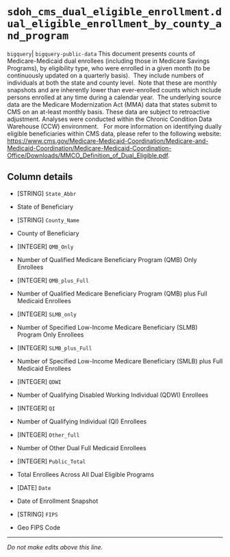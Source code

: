 # `sdoh_cms_dual_eligible_enrollment.dual_eligible_enrollment_by_county_and_program`
`bigquery`| `bigquery-public-data`
This document presents counts of Medicare-Medicaid dual enrollees (including those in Medicare Savings Programs), by eligibility type, who were enrolled in a given month (to be continuously updated on a quarterly basis).  They include numbers of individuals at both the state and county level.   Note that these are monthly snapshots and are inherently lower than ever-enrolled counts which include persons enrolled at any time during a calendar year.  The underlying source data are the Medicare Modernization Act (MMA) data that states submit to CMS on an at-least monthly basis. These data are subject to retroactive adjustment.  Analyses were conducted within the Chronic Condition Data Warehouse (CCW) environment.   For more information on identifying dually eligible beneficiaries within CMS data, please refer to the following website: https://www.cms.gov/Medicare-Medicaid-Coordination/Medicare-and-Medicaid-Coordination/Medicare-Medicaid-Coordination-Office/Downloads/MMCO_Definition_of_Dual_Eligible.pdf.

## Column details
* [STRING]    `State_Abbr`
 - State of Beneficiary
* [STRING]    `County_Name`
 - County of Beneficiary
* [INTEGER]   `QMB_Only`
 - Number of Qualified Medicare Beneficiary Program (QMB) Only Enrollees
* [INTEGER]   `QMB_plus_Full`
 - Number of Qualified Medicare Beneficiary Program (QMB) plus Full Medicaid Enrollees
* [INTEGER]   `SLMB_only`
 - Number of Specified Low-Income Medicare Beneficiary (SLMB) Program Only Enrollees
* [INTEGER]   `SLMB_plus_Full`
 - Number of Specified Low-Income Medicare Beneficiary (SMLB) plus Full Medicaid Enrollees
* [INTEGER]   `QDWI`
 - Number of Qualifying Disabled Working Individual (QDWI) Enrollees
* [INTEGER]   `QI`
 - Number of Qualifying Individual (QI) Enrollees
* [INTEGER]   `Other_full`
 - Number of Other Dual Full Medicaid Enrollees
* [INTEGER]   `Public_Total`
 - Total Enrollees Across All Dual Eligible Programs
* [DATE]      `Date`
 - Date of Enrollment Snapshot
* [STRING]    `FIPS`
 - Geo FIPS Code

-------------------------------------------------------------------------------
*Do not make edits above this line.*
